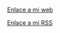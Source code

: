 [Enlace a mi web](https://candid-gumdrop-8e80e1.netlify.app/)

[Enlace a mi RSS](https://candid-gumdrop-8e80e1.netlify.app/feed.xml)
